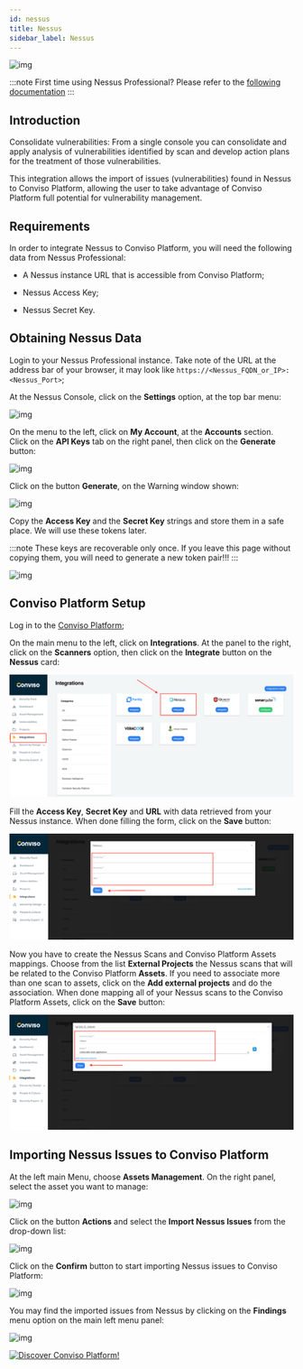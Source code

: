 ```yaml
---
id: nessus
title: Nessus
sidebar_label: Nessus
---
```


<div style={{textAlign: 'center'}}>

![img](../../static/img/nessus.png)

</div>

:::note
First time using Nessus Professional? Please refer to the [following documentation](https://docs.tenable.com/Nessus.htm)
:::

## Introduction

Consolidate vulnerabilities: From a single console you can consolidate and apply analysis of vulnerabilities identified by scan and develop action plans for the treatment of those vulnerabilities.

This integration allows the import of issues (vulnerabilities) found in Nessus to Conviso Platform, allowing the user to take advantage of Conviso Platform full potential for vulnerability management.

## Requirements

In order to integrate Nessus to Conviso Platform, you will need the following data from Nessus Professional:

- A Nessus instance URL that is accessible from Conviso Platform;

- Nessus Access Key;

- Nessus Secret Key.

## Obtaining Nessus Data

Login to your Nessus Professional instance. Take note of the URL at the address bar of your browser, it may look like ```https://<Nessus_FQDN_or_IP>:<Nessus_Port>```;

At the Nessus Console, click on the **Settings** option, at the top bar menu:

<div style={{textAlign: 'center'}}>

![img](../../static/img/nessus-img1.png)

</div>

On the menu to the left, click on **My Account**, at the **Accounts** section. Click on the **API Keys** tab on the right panel, then click on the **Generate** button:

<div style={{textAlign: 'center'}}>

![img](../../static/img/nessus-img2.png)

</div>

Click on the button **Generate**, on the Warning window shown: 

<div style={{textAlign: 'center'}}>

![img](../../static/img/nessus-img3.png)

</div>

Copy the **Access Key** and the **Secret Key** strings and store them in a safe place. We will use these tokens later.

:::note
These keys are recoverable only once. If you leave this page without copying them, you will need to generate a new token pair!!!
::: 

<div style={{textAlign: 'center'}}>

![img](../../static/img/nessus-img4.png)

</div>

## Conviso Platform Setup

Log in to the [Conviso Platform](https://app.convisoappsec.com);

On the main menu to the left, click on **Integrations**. At the panel to the right, click on the **Scanners** option, then click on the **Integrate** button on the **Nessus** card:

<div style={{textAlign: 'center'}}>

![img](../../static/img/nessus-img5.png)

</div>

Fill the **Access Key**, **Secret Key** and **URL** with data retrieved from your Nessus instance. When done filling the form, click on the **Save** button:

<div style={{textAlign: 'center'}}>

![img](../../static/img/nessus-img6.png)

</div>

Now you have to create the Nessus Scans and Conviso Platform Assets mappings. Choose from the list **External Projects** the Nessus scans that will be related to the Conviso Platform **Assets**. If you need to associate more than one scan to assets, click on the **Add external projects** and do the association. When done mapping all of your Nessus scans to the Conviso Platform Assets, click on the **Save** button:

<div style={{textAlign: 'center'}}>

![img](../../static/img/nessus-img7.png)

</div>

## Importing Nessus Issues to Conviso Platform

At the left main Menu, choose **Assets Management**. On the right panel, select the asset you want to manage:

<div style={{textAlign: 'center'}}>

![img](../../static/img/nessus-img8.png)

</div>

Click on the button **Actions** and select the **Import Nessus Issues** from the drop-down list:

<div style={{textAlign: 'center'}}>

![img](../../static/img/nessus-img9.png)

</div>

Click on the **Confirm** button to start importing Nessus issues to Conviso Platform:

<div style={{textAlign: 'center'}}>

![img](../../static/img/nessus-img10.png)

</div>

You may find the imported issues from Nessus by clicking on the **Findings** menu option on the main left menu panel:

<div style={{textAlign: 'center'}}>

![img](../../static/img/nessus-img11.png)

</div>

[![Discover Conviso Platform!](https://no-cache.hubspot.com/cta/default/5613826/interactive-125788977029.png)](https://cta-service-cms2.hubspot.com/web-interactives/public/v1/track/redirect?encryptedPayload=AVxigLKtcWzoFbzpyImNNQsXC9S54LjJuklwM39zNd7hvSoR%2FVTX%2FXjNdqdcIIDaZwGiNwYii5hXwRR06puch8xINMyL3EXxTMuSG8Le9if9juV3u%2F%2BX%2FCKsCZN1tLpW39gGnNpiLedq%2BrrfmYxgh8G%2BTcRBEWaKasQ%3D&webInteractiveContentId=125788977029&portalId=5613826)